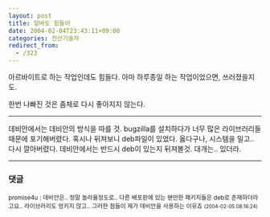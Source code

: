 ```yaml
---
layout: post
title: 알바도 힘들어
date: 2004-02-04T23:43:11+09:00
categories: 전산기술자
redirect_from:
  - /323
---
```


아르바이트로 하는 작업인데도 힘들다. 아마 하루종일 하는 작업이었으면, 쓰러졌을지도.

한번 나빠진 것은 좀체로 다시 좋아지지 않는다.

---

데비안에서는 데비안의 방식을 따를 것. bugzilla를 설치하다가 너무 많은 라이브러리들 때문에 포기해버렸다. 혹시나 뒤져보니 deb파일이 있었다. 옳다구나, 시스템을 밀고.. 다시 깔아버렸다. 데비안에서는 반드시 deb이 있는지 뒤져볼것. 대개는.. 있더라.

* * *

### 댓글



<!--- cmt:671 --->
<!--- mail: --->
<!--- parent:0 --->

<small class=comment>promise4u : 데비안은.. 정말 놀라울정도로.. 다른 배포판에 있는 왠만한 패키지들은 deb로 존재하더라고요.. 라이브러리도 엉키지 않고.. 그러한 점들이 제가 데비안을 사용하는 이유죠 <small>(2004-02-05 08:16:24)</small></small>

